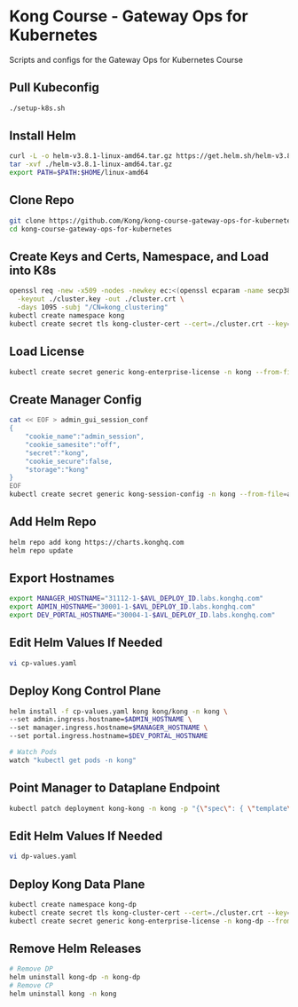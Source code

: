 # Kong Course - Gateway Ops for Kubernetes
Scripts and configs for the Gateway Ops for Kubernetes Course

## Pull Kubeconfig
```bash
./setup-k8s.sh
```

## Install Helm
```bash
curl -L -o helm-v3.8.1-linux-amd64.tar.gz https://get.helm.sh/helm-v3.8.1-linux-amd64.tar.gz
tar -xvf ./helm-v3.8.1-linux-amd64.tar.gz
export PATH=$PATH:$HOME/linux-amd64
```

## Clone Repo
```bash
git clone https://github.com/Kong/kong-course-gateway-ops-for-kubernetes.git
cd kong-course-gateway-ops-for-kubernetes
```

## Create Keys and Certs, Namespace, and Load into K8s
```bash
openssl req -new -x509 -nodes -newkey ec:<(openssl ecparam -name secp384r1) \
  -keyout ./cluster.key -out ./cluster.crt \
  -days 1095 -subj "/CN=kong_clustering"
kubectl create namespace kong
kubectl create secret tls kong-cluster-cert --cert=./cluster.crt --key=./cluster.key -n kong
```

## Load License
```bash
kubectl create secret generic kong-enterprise-license -n kong --from-file=license=/etc/kong/license.json
```

## Create Manager Config
```bash
cat << EOF > admin_gui_session_conf
{
    "cookie_name":"admin_session",
    "cookie_samesite":"off",
    "secret":"kong",
    "cookie_secure":false,
    "storage":"kong"
}
EOF
kubectl create secret generic kong-session-config -n kong --from-file=admin_gui_session_conf
```

## Add Helm Repo
```bash
helm repo add kong https://charts.konghq.com
helm repo update
```

## Export Hostnames
```bash
export MANAGER_HOSTNAME="31112-1-$AVL_DEPLOY_ID.labs.konghq.com"
export ADMIN_HOSTNAME="30001-1-$AVL_DEPLOY_ID.labs.konghq.com"
export DEV_PORTAL_HOSTNAME="30004-1-$AVL_DEPLOY_ID.labs.konghq.com"
```

## Edit Helm Values If Needed
```bash
vi cp-values.yaml
```

## Deploy Kong Control Plane
```bash
helm install -f cp-values.yaml kong kong/kong -n kong \
--set admin.ingress.hostname=$ADMIN_HOSTNAME \
--set manager.ingress.hostname=$MANAGER_HOSTNAME \
--set portal.ingress.hostname=$DEV_PORTAL_HOSTNAME

# Watch Pods
watch "kubectl get pods -n kong"
```

## Point Manager to Dataplane Endpoint
```bash
kubectl patch deployment kong-kong -n kong -p "{\"spec\": { \"template\" : { \"spec\" : {\"containers\":[{\"name\":\"proxy\",\"env\": [{ \"name\" : \"KONG_ADMIN_API_URI\", \"value\": \"30001-1-$AVL_DEPLOY_ID.labs.konghq.com\" }]}]}}}}"
```

## Edit Helm Values If Needed
```bash
vi dp-values.yaml
```

## Deploy Kong Data Plane
```bash
kubectl create namespace kong-dp
kubectl create secret tls kong-cluster-cert --cert=./cluster.crt --key=./cluster.key -n kong-dp
kubectl create secret generic kong-enterprise-license -n kong-dp --from-file=license=/etc/kong/license.json

```

## Remove Helm Releases
```bash
# Remove DP
helm uninstall kong-dp -n kong-dp
# Remove CP
helm uninstall kong -n kong
```